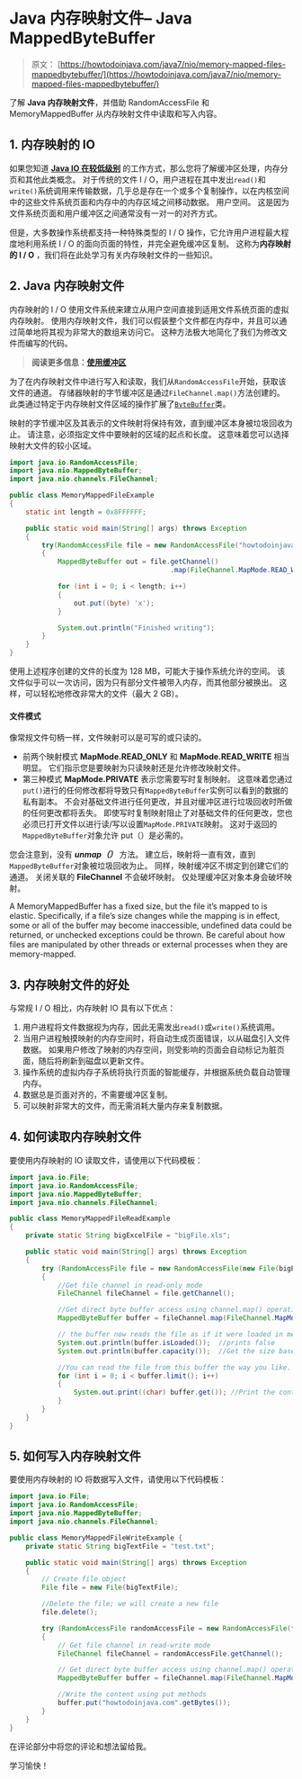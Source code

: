 # Java 内存映射文件– Java MappedByteBuffer

> 原文： [https://howtodoinjava.com/java7/nio/memory-mapped-files-mappedbytebuffer/](https://howtodoinjava.com/java7/nio/memory-mapped-files-mappedbytebuffer/)

了解 **Java 内存映射文件**，并借助 RandomAccessFile 和 MemoryMappedBuffer 从内存映射文件中读取和写入内容。

## 1\. 内存映射的 IO

如果您知道 **[Java IO 在较低级别](//howtodoinjava.com/java/io/how-java-io-works-internally-at-lower-level/ "How Java I/O Works Internally at Lower Level?")** 的工作方式，那么您将了解缓冲区处理，内存分页和其他此类概念。 对于传统的文件 I / O，用户进程在其中发出`read()`和`write()`系统调用来传输数据，几乎总是存在一个或多个复制操作，以在内核空间中的这些文件系统页面和内存中的内存区域之间移动数据。 用户空间。 这是因为文件系统页面和用户缓冲区之间通常没有一对一的对齐方式。

但是，大多数操作系统都支持一种特殊类型的 I / O 操作，它允许用户进程最大程度地利用系统 I / O 的面向页面的特性，并完全避免缓冲区复制。 这称为**内存映射的 I / O** ，我们将在此处学习有关内存映射文件的一些知识。

## 2\. Java 内存映射文件

内存映射的 I / O 使用文件系统来建立从用户空间直接到适用文件系统页面的虚拟内存映射。 使用内存映射文件，我们可以假装整个文件都在内存中，并且可以通过简单地将其视为非常大的数组来访问它。 这种方法极大地简化了我们为修改文件而编写的代码。

> **阅读更多信息：[使用缓冲区](//howtodoinjava.com/java-7/nio/java-nio-2-0-working-with-buffers/ "Java NIO 2.0 : Working With Buffers")**

为了在内存映射文件中进行写入和读取，我们从`RandomAccessFile`开始，获取该文件的通道。 存储器映射的字节缓冲区是通过`FileChannel.map()`方法创建的。 此类通过特定于内存映射文件区域的操作扩展了[`ByteBuffer`](//howtodoinjava.com/java-7/nio/java-nio-2-0-working-with-buffers/ "Java NIO 2.0 : Working With Buffers")类。

映射的字节缓冲区及其表示的文件映射将保持有效，直到缓冲区本身被垃圾回收为止。 请注意，必须指定文件中要映射的区域的起点和长度。 这意味着您可以选择映射大文件的较小区域。

```java
import java.io.RandomAccessFile;
import java.nio.MappedByteBuffer;
import java.nio.channels.FileChannel;

public class MemoryMappedFileExample 
{
	static int length = 0x8FFFFFF; 	

	public static void main(String[] args) throws Exception 
	{
		try(RandomAccessFile file = new RandomAccessFile("howtodoinjava.dat", "rw")) 
		{
			MappedByteBuffer out = file.getChannel()
										.map(FileChannel.MapMode.READ_WRITE, 0, length);

			for (int i = 0; i < length; i++) 
			{
				out.put((byte) 'x');
			}

			System.out.println("Finished writing");
		}
	}
}

```

使用上述程序创建的文件的长度为 128 MB，可能大于操作系统允许的空间。 该文件似乎可以一次访问，因为只有部分文件被带入内存，而其他部分被换出。 这样，可以轻松地修改非常大的文件（最大 2 GB）。

#### 文件模式

像常规文件句柄一样，文件映射可以是可写的或只读的。

*   前两个映射模式 **MapMode.READ_ONLY** 和 **MapMode.READ_WRITE** 相当明显。 它们指示您是要映射为只读映射还是允许修改映射文件。
*   第三种模式 **MapMode.PRIVATE** 表示您需要写时复制映射。 这意味着您通过`put()`进行的任何修改都将导致只有`MappedByteBuffer`实例可以看到的数据的私有副本。 不会对基础文件进行任何更改，并且对缓冲区进行垃圾回收时所做的任何更改都将丢失。 即使写时复制映射阻止了对基础文件的任何更改，您也必须已打开文件以进行读/写以设置`MapMode.PRIVATE`映射。 这对于返回的`MappedByteBuffer`对象允许 put（）是必需的。

您会注意到，没有 ***unmap（）*** 方法。 建立后，映射将一直有效，直到`MappedByteBuffer`对象被垃圾回收为止。 同样，映射缓冲区不绑定到创建它们的通道。 关闭关联的 **FileChannel** 不会破坏映射。 仅处理缓冲区对象本身会破坏映射。

A MemoryMappedBuffer has a fixed size, but the file it’s mapped to is elastic. Specifically, if a file’s size changes while the mapping is in effect, some or all of the buffer may become inaccessible, undefined data could be returned, or unchecked exceptions could be thrown. Be careful about how files are manipulated by other threads or external processes when they are memory-mapped.

## 3\. 内存映射文件的好处

与常规 I / O 相比，内存映射 IO 具有以下优点：

1.  用户进程将文件数据视为内存，因此无需发出`read()`或`write()`系统调用。
2.  当用户进程触摸映射的内存空间时，将自动生成页面错误，以从磁盘引入文件数据。 如果用户修改了映射的内存空间，则受影响的页面会自动标记为脏页面，随后将刷新到磁盘以更新文件。
3.  操作系统的虚拟内存子系统将执行页面的智能缓存，并根据系统负载自动管理内存。
4.  数据总是页面对齐的，不需要缓冲区复制。
5.  可以映射非常大的文件，而无需消耗大量内存来复制数据。

## 4\. 如何读取内存映射文件

要使用内存映射的 IO 读取文件，请使用以下代码模板：

```java
import java.io.File;
import java.io.RandomAccessFile;
import java.nio.MappedByteBuffer;
import java.nio.channels.FileChannel;

public class MemoryMappedFileReadExample 
{
	private static String bigExcelFile = "bigFile.xls";

	public static void main(String[] args) throws Exception 
	{
		try (RandomAccessFile file = new RandomAccessFile(new File(bigExcelFile), "r"))
		{
			//Get file channel in read-only mode
			FileChannel fileChannel = file.getChannel();

	        //Get direct byte buffer access using channel.map() operation
	        MappedByteBuffer buffer = fileChannel.map(FileChannel.MapMode.READ_ONLY, 0, fileChannel.size());

	        // the buffer now reads the file as if it were loaded in memory. 
	        System.out.println(buffer.isLoaded()); 	//prints false
	        System.out.println(buffer.capacity());	//Get the size based on content size of file

	        //You can read the file from this buffer the way you like.
	        for (int i = 0; i < buffer.limit(); i++)
	        {
	            System.out.print((char) buffer.get()); //Print the content of file
	        }
		}
	}
}

```

## 5\. 如何写入内存映射文件

要使用内存映射的 IO 将数据写入文件，请使用以下代码模板：

```java
import java.io.File;
import java.io.RandomAccessFile;
import java.nio.MappedByteBuffer;
import java.nio.channels.FileChannel;

public class MemoryMappedFileWriteExample {
	private static String bigTextFile = "test.txt";

	public static void main(String[] args) throws Exception 
	{
		// Create file object
		File file = new File(bigTextFile);

		//Delete the file; we will create a new file
		file.delete();

		try (RandomAccessFile randomAccessFile = new RandomAccessFile(file, "rw"))
		{
			// Get file channel in read-write mode
			FileChannel fileChannel = randomAccessFile.getChannel();

			// Get direct byte buffer access using channel.map() operation
			MappedByteBuffer buffer = fileChannel.map(FileChannel.MapMode.READ_WRITE, 0, 4096 * 8 * 8);

			//Write the content using put methods
			buffer.put("howtodoinjava.com".getBytes());
		}
	}
}

```

在评论部分中将您的评论和想法留给我。

学习愉快！